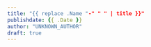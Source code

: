 ```yaml
---
title: "{{ replace .Name "-" " " | title }}"
publishdate: {{ .Date }}
author: "UNKNOWN_AUTHOR"
draft: true
---
```


